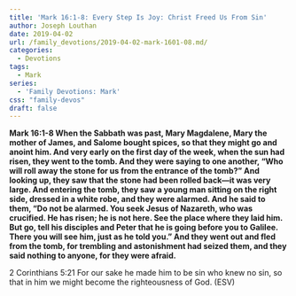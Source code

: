```yaml
---
title: 'Mark 16:1-8: Every Step Is Joy: Christ Freed Us From Sin'
author: Joseph Louthan
date: 2019-04-02
url: /family_devotions/2019-04-02-mark-1601-08.md/
categories:
  - Devotions
tags:
  - Mark
series:
  - 'Family Devotions: Mark'
css: "family-devos"
draft: false
---
```


**Mark 16:1-8 When the Sabbath was past, Mary Magdalene, Mary the mother of James, and Salome bought spices, so that they might go and anoint him. And very early on the first day of the week, when the sun had risen, they went to the tomb. And they were saying to one another, “Who will roll away the stone for us from the entrance of the tomb?” And looking up, they saw that the stone had been rolled back—it was very large. And entering the tomb, they saw a young man sitting on the right side, dressed in a white robe, and they were alarmed. And he said to them, “Do not be alarmed. You seek Jesus of Nazareth, who was crucified. He has risen; he is not here. See the place where they laid him. But go, tell his disciples and Peter that he is going before you to Galilee. There you will see him, just as he told you.” And they went out and fled from the tomb, for trembling and astonishment had seized them, and they said nothing to anyone, for they were afraid.**

2 Corinthians 5:21 For our sake he made him to be sin who knew no sin, so that in him we might become the righteousness of God. (ESV)